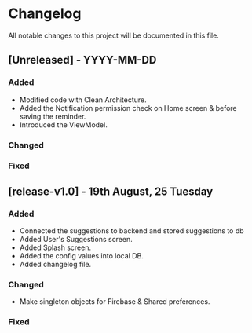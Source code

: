 # Changelog

All notable changes to this project will be documented in this file.

## [Unreleased] - YYYY-MM-DD
### Added
- Modified code with Clean Architecture.
- Added the Notification permission check on Home screen & before saving the reminder.
- Introduced the ViewModel.
### Changed
### Fixed 

## [release-v1.0] - 19th August, 25 Tuesday
### Added
 - Connected the suggestions to backend and stored suggestions to db
 - Added User's Suggestions screen. 
 - Added Splash screen.
 - Added the config values into local DB.
 - Added changelog file. 
### Changed
 - Make singleton objects for Firebase & Shared preferences. 
### Fixed
